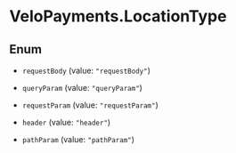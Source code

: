 # VeloPayments.LocationType

## Enum


* `requestBody` (value: `"requestBody"`)

* `queryParam` (value: `"queryParam"`)

* `requestParam` (value: `"requestParam"`)

* `header` (value: `"header"`)

* `pathParam` (value: `"pathParam"`)


